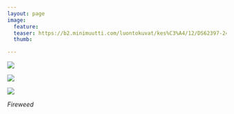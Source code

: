 ```yaml
---
layout: page
image:
  feature:
  teaser: https://b2.minimuutti.com/luontokuvat/kes%C3%A4/12/DS62397-245px.jpg
  thumb:

---
```


![](https://b2.minimuutti.com/luontokuvat/kes%C3%A4/12/DS62394-800px.jpg)

![](https://b2.minimuutti.com/luontokuvat/kes%C3%A4/12/DS62396-800px.jpg)

![](https://b2.minimuutti.com/luontokuvat/kes%C3%A4/12/DS62397-800px.jpg)

*Fireweed*
